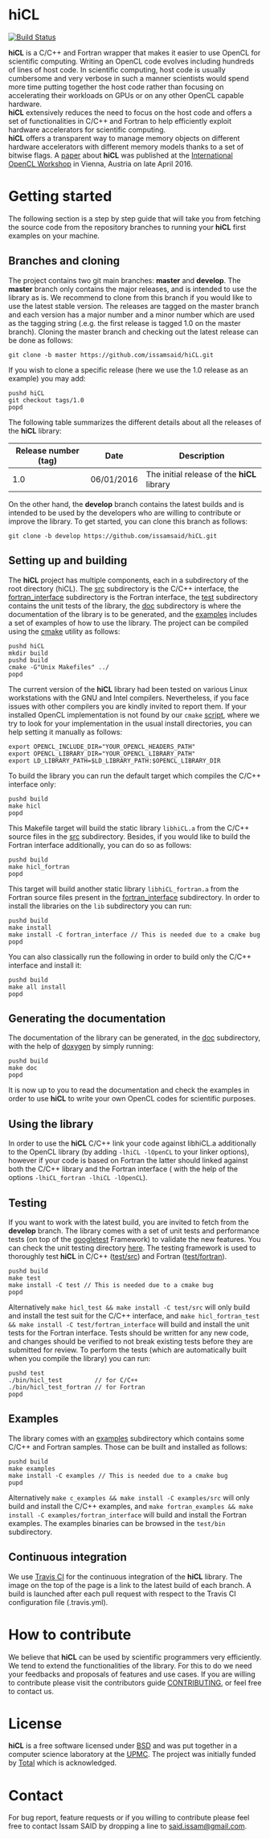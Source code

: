 # hiCL 
[![Build Status](https://travis-ci.org/issamsaid/hiCL.svg?branch=master)](https://travis-ci.org/issamsaid/hiCL)

<b>hiCL</b> is a C/C++ and Fortran wrapper that makes it easier to use OpenCL
for scientific computing. Writing an OpenCL code evolves including hundreds 
of lines of host code. In scientific computing, host code is usually cumbersome
and very verbose in such a manner scientists would spend more time putting 
together the host code rather than focusing on accelerating their workloads
on GPUs or on any other OpenCL capable hardware.<br/>
<b>hiCL</b> extensively reduces the need to focus on the host code and offers 
a set of functionalities in C/C++ and Fortran to help efficiently exploit 
hardware accelerators for scientific computing.<br/>
<b>hiCL</b> offers a transparent way to manage memory objects on different
hardware accelerators with different memory models thanks to a set of bitwise 
flags.
A [paper](http://dl.acm.org/citation.cfm?id=2909453) about <b>hiCL</b> was 
published at the 
[International OpenCL Workshop](http://www.iwocl.org/) in Vienna, Austria 
on late April 2016.

# Getting started
The following section is a step by step guide that will take you from fetching
the source code from the repository branches to running your <b>hiCL</b> first 
examples on your machine.

## Branches and cloning
The project contains two git main branches: **master** and **develop**. 
The **master** branch only contains the major releases, and 
is intended to use the library as is.
We recommend to clone from this branch if you would like to use 
the latest stable version. 
The releases are tagged on the master branch and each version has a major
number and a minor number which are used as the tagging string (.e.g. the 
first release is tagged 1.0 on the master branch).
Cloning the master branch and checking out the latest release can
be done as follows:
```
git clone -b master https://github.com/issamsaid/hiCL.git
```
If you wish to clone a specific release (here we use the 1.0 release as
an example) you may add:
```
pushd hiCL
git checkout tags/1.0
popd
``` 
The following table summarizes the different details about all the 
releases of the <b>hiCL</b> library:</br>

Release number (tag)  | Date         | Description                                    
--------------------- | ------------ | -----------------------------------------------
1.0                   | 06/01/2016   | The initial release of the <b>hiCL</b> library

On the other hand, the **develop** branch contains the latest builds and is
intended to be used by the developers who are willing to contribute or improve 
the library. To get started, you can clone this branch as follows:
```
git clone -b develop https://github.com/issamsaid/hiCL.git
```

## Setting up and building
The <b>hiCL</b> project has multiple components, each in a subdirectory of the
root directory (hiCL). The [src](https://github.com/issamsaid/hiCL/tree/master/src)
subdirectory is the C/C++ interface, the 
[fortran_interface](https://github.com/issamsaid/hiCL/tree/master/fortran_interface)
subdirectory is the Fortran interface, the 
[test](https://github.com/issamsaid/hiCL/tree/master/test) subdirectory contains
 the unit tests of the library, 
 the [doc](https://github.com/issamsaid/hiCL/tree/master/doc) subdirectory is 
 where the documentation of the library is to be generated,
 and the [examples](https://github.com/issamsaid/hiCL/tree/master/examples) includes a set of examples of how to use the library.
The project can be compiled using the [cmake](https://cmake.org/) utility
 as follows:
```
pushd hiCL
mkdir build
pushd build
cmake -G"Unix Makefiles" ../
popd
```
The current version of the <b>hiCL</b> library had been tested on various Linux 
workstations with the GNU and Intel compilers. Nevertheless, if you face issues 
with other compilers you are kindly invited to report them.
If your installed OpenCL implementation is not found by our `cmake` 
[script](https://github.com/issamsaid/hiCL/tree/master/cmake/FindOpenCL.cmake), 
where we try to look for your implementation in the usual install directories, 
you can help setting it manually as follows:
```
export OPENCL_INCLUDE_DIR="YOUR_OPENCL_HEADERS_PATH"
export OPENCL_LIBRARY_DIR="YOUR_OPENCL_LIBRARY_PATH"
export LD_LIBRARY_PATH=$LD_LIBRARY_PATH:$OPENCL_LIBRARY_DIR
```
To build the library you can run the default target which compiles the C/C++ 
interface only:
```
pushd build
make hicl
popd 
```
This Makefile target will build the static library `libhiCL.a` from the C/C++ 
source files in the [src](https://github.com/issamsaid/hiCL/tree/master/src)
subdirectory. 
Besides, if you would like to build the Fortran interface additionally, 
you can do so as follows:
```
pushd build
make hicl_fortran
popd
```
This target will build another static library `libhiCL_fortran.a` from the
Fortran source files present in the 
[fortran_interface](https://github.com/issamsaid/hiCL/tree/master/fortran_interface)
subdirectory.
In order to install the libraries on the `lib` subdirectory you can run:
```
pushd build
make install
make install -C fortran_interface // This is needed due to a cmake bug
popd
```
You can also classically run the following in order to build only the 
C/C++ interface and install it:
```
pushd build
make all install
popd
```

## Generating the documentation
The documentation of the library can be generated, in the [doc](https://github.com/issamsaid/hiCL/tree/master/doc) subdirectory,
with the help of [doxygen](http://www.stack.nl/~dimitri/doxygen/) by simply running:
```
pushd build
make doc
popd
```
It is now up to you to read the documentation and check the examples in order 
to use <b>hiCL</b> to write your own OpenCL codes for scientific purposes.

## Using the library
In order to use the <b>hiCL</b> C/C++ link your code against libhiCL.a 
additionally to the OpenCL library (by adding 
`-lhiCL -lOpenCL` to your linker options), 
however if your code is based on Fortran the 
latter should linked against both the C/C++ library and the Fortran interface (
with the help of the options `-lhiCL_fortran -lhiCL -lOpenCL`).<br/>

## Testing
If you want to work with the latest build, you are invited to fetch from the 
**develop** branch. The library comes with a set of unit tests and performance 
tests (on top of the [googletest](https://github.com/google/googletest/) 
Framework) to validate the new features. You can check the unit testing 
directory [here](https://github.com/issamsaid/hiCL/tree/master/test).
The testing framework is used to thoroughly test <b>hiCL</b> in C/C++ 
([test/src](https://github.com/issamsaid/hiCL/tree/master/test/src)) and 
Fortran ([test/fortran](https://github.com/issamsaid/hiCL/tree/master/test/fortran_interface)). 
```
pushd build
make test
make install -C test // This is needed due to a cmake bug
popd
```
Alternatively `make hicl_test && make install -C test/src` will only build and 
install the test suit for the C/C++ interface, and `make hicl_fortran_test && make install -C test/fortran_interface` will build and install the unit tests for the
Fortran interface.
Tests should be written for any new code, and changes should be verified to not 
break existing tests before they are submitted for review. 
To perform the tests (which are automatically built when you compile
the library) you can run:
```
pushd test
./bin/hicl_test         // for C/C++
./bin/hicl_test_fortran // for Fortran
popd
```

## Examples
The library comes with an 
[examples](https://github.com/issamsaid/hiCL/tree/master/examples)
subdirectory which contains some C/C++ and Fortran samples. Those can be built
and installed as follows:
```
pushd build
make examples
make install -C examples // This is needed due to a cmake bug
pupd
```
Alternatively `make c_examples && make install -C examples/src` will only build and 
install the C/C++ examples, and `make fortran_examples && make install -C examples/fortran_interface` will build and install the Fortran examples.
The examples binaries can be browsed in the `test/bin` subdirectory.

## Continuous integration
We use [Travis CI](https://travis-ci.org/issamsaid/hiCL) for the continuous 
integration of the <b>hiCL</b> library. The image on the top of the page is a
link to the latest build of each branch.
A build is launched after each pull request with respect to the Travis CI 
configuration file (.travis.yml).

# How to contribute
We believe that <b>hiCL</b> can be used by scientific programmers very 
efficiently. We tend to extend the functionalities of the library. For this to 
do we need your feedbacks and proposals of features and use cases.
If you are willing to contribute please visit the contributors guide
[CONTRIBUTING](https://github.com/issamsaid/hiCL/tree/master/CONTRIBUTING.md),
or feel free to contact us.

# License
<b>hiCL</b> is a free software licensed under 
[BSD](https://github.com/issamsaid/hiCL/tree/master/LICENSE.md) 
and was put together in a computer science laboratory at the [UPMC](http://www.upmc.fr). 
The project was initially funded by [Total](http://www.total.com) which is acknowledged.

# Contact
For bug report, feature requests or if you willing to contribute please 
feel free to contact Issam SAID by dropping a line to said.issam@gmail.com.